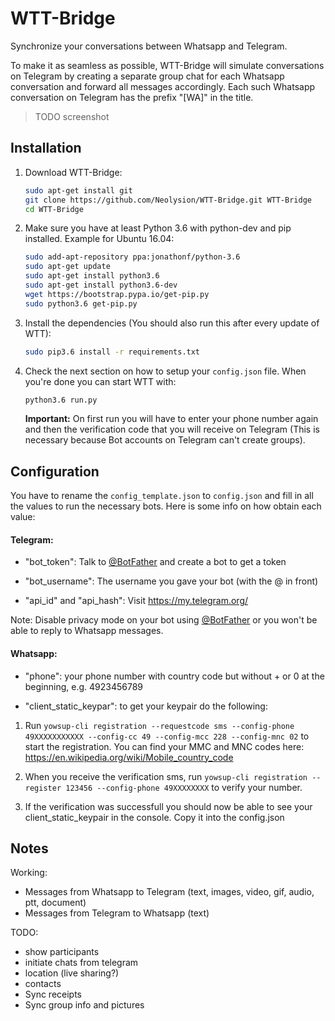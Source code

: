 # WTT-Bridge

Synchronize your conversations between Whatsapp and Telegram. 

To make it as seamless as possible, WTT-Bridge will simulate conversations on Telegram by creating a separate group chat for each Whatsapp conversation and forward all messages accordingly.
Each such Whatsapp conversation on Telegram has the prefix "[WA]" in the title.
>TODO screenshot

## Installation

1. Download WTT-Bridge:

    ```bash
    sudo apt-get install git
    git clone https://github.com/Neolysion/WTT-Bridge.git WTT-Bridge
    cd WTT-Bridge
 
    ```

2. Make sure you have at least Python 3.6 with python-dev and pip installed.
    Example for Ubuntu 16.04:
    
    ```bash
    sudo add-apt-repository ppa:jonathonf/python-3.6
    sudo apt-get update
    sudo apt-get install python3.6
    sudo apt-get install python3.6-dev
    wget https://bootstrap.pypa.io/get-pip.py
    sudo python3.6 get-pip.py
 
    ```

3. Install the dependencies (You should also run this after every update of WTT):
    
    ```bash
    sudo pip3.6 install -r requirements.txt
 
    ```
    
4. Check the next section on how to setup your `config.json` file. When you're done you can start WTT with:
 
     ```bash
    python3.6 run.py
 
    ```
    **Important:** On first run you will have to enter your phone number again and then the verification code that you will receive on Telegram (This is necessary because Bot accounts on Telegram can't create groups).

## Configuration

You have to rename the `config_template.json` to `config.json` and fill in all the values to run the necessary bots. Here is some info on how obtain each value:

#### Telegram: 

- "bot_token": Talk to [@BotFather](https://telegram.me/botfather) and create a bot to get a token

- "bot_username": The username you gave your bot (with the @ in front)

- "api_id" and "api_hash": Visit https://my.telegram.org/

Note: Disable privacy mode on your bot using [@BotFather](https://telegram.me/botfather) or you won't be able to reply to Whatsapp messages.

#### Whatsapp:

- "phone": your phone number with country code but without + or 0 at the beginning, e.g. 4923456789

- "client_static_keypar": to get your keypair do the following: 

1. Run ```yowsup-cli registration --requestcode sms --config-phone 49XXXXXXXXXXX --config-cc 49 --config-mcc 228 --config-mnc 02``` to start the registration. 
You can find your MMC and MNC codes here:
https://en.wikipedia.org/wiki/Mobile_country_code

2. When you receive the verification sms, run ```yowsup-cli registration --register 123456 --config-phone 49XXXXXXXX``` to verify your number.

3. If the verification was successfull you should now be able to see your client_static_keypair in the console. Copy it into the config.json 



## Notes
 
 Working:
 - Messages from Whatsapp to Telegram (text, images, video, gif, audio, ptt, document)
 - Messages from Telegram to Whatsapp (text) 
 
 
 TODO:
 - show participants
 - initiate chats from telegram
 - location (live sharing?)
 - contacts
 - Sync receipts
 - Sync group info and pictures
